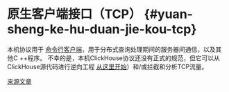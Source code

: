# 原生客户端接口（TCP） {#yuan-sheng-ke-hu-duan-jie-kou-tcp}

本机协议用于 [命令行客户端](cli.md)，用于分布式查询处理期间的服务器间通信，以及其他C ++程序。 不幸的是，本机ClickHouse协议还没有正式的规范，但它可以从ClickHouse源代码进行逆向工程 [从这里开始](https://github.com/ClickHouse/ClickHouse/tree/master/dbms/Client)）和/或拦截和分析TCP流量。

[来源文章](https://clickhouse.tech/docs/zh/interfaces/tcp/) <!--hide-->
